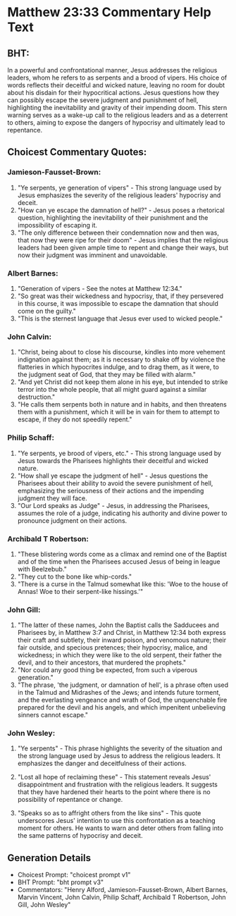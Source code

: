# Matthew 23:33 Commentary Help Text

## BHT:
In a powerful and confrontational manner, Jesus addresses the religious leaders, whom he refers to as serpents and a brood of vipers. His choice of words reflects their deceitful and wicked nature, leaving no room for doubt about his disdain for their hypocritical actions. Jesus questions how they can possibly escape the severe judgment and punishment of hell, highlighting the inevitability and gravity of their impending doom. This stern warning serves as a wake-up call to the religious leaders and as a deterrent to others, aiming to expose the dangers of hypocrisy and ultimately lead to repentance.

## Choicest Commentary Quotes:
### Jamieson-Fausset-Brown:
1. "Ye serpents, ye generation of vipers" - This strong language used by Jesus emphasizes the severity of the religious leaders' hypocrisy and deceit.
2. "How can ye escape the damnation of hell?" - Jesus poses a rhetorical question, highlighting the inevitability of their punishment and the impossibility of escaping it.
3. "The only difference between their condemnation now and then was, that now they were ripe for their doom" - Jesus implies that the religious leaders had been given ample time to repent and change their ways, but now their judgment was imminent and unavoidable.

### Albert Barnes:
1. "Generation of vipers - See the notes at Matthew 12:34." 
2. "So great was their wickedness and hypocrisy, that, if they persevered in this course, it was impossible to escape the damnation that should come on the guilty." 
3. "This is the sternest language that Jesus ever used to wicked people."

### John Calvin:
1. "Christ, being about to close his discourse, kindles into more vehement indignation against them; as it is necessary to shake off by violence the flatteries in which hypocrites indulge, and to drag them, as it were, to the judgment seat of God, that they may be filled with alarm."
2. "And yet Christ did not keep them alone in his eye, but intended to strike terror into the whole people, that all might guard against a similar destruction."
3. "He calls them serpents both in nature and in habits, and then threatens them with a punishment, which it will be in vain for them to attempt to escape, if they do not speedily repent."

### Philip Schaff:
1. "Ye serpents, ye brood of vipers, etc." - This strong language used by Jesus towards the Pharisees highlights their deceitful and wicked nature.
2. "How shall ye escape the judgment of hell" - Jesus questions the Pharisees about their ability to avoid the severe punishment of hell, emphasizing the seriousness of their actions and the impending judgment they will face.
3. "Our Lord speaks as Judge" - Jesus, in addressing the Pharisees, assumes the role of a judge, indicating his authority and divine power to pronounce judgment on their actions.

### Archibald T Robertson:
1. "These blistering words come as a climax and remind one of the Baptist and of the time when the Pharisees accused Jesus of being in league with Beelzebub." 
2. "They cut to the bone like whip-cords."
3. "There is a curse in the Talmud somewhat like this: 'Woe to the house of Annas! Woe to their serpent-like hissings.'"

### John Gill:
1. "The latter of these names, John the Baptist calls the Sadducees and Pharisees by, in Matthew 3:7 and Christ, in Matthew 12:34 both express their craft and subtlety, their inward poison, and venomous nature; their fair outside, and specious pretences; their hypocrisy, malice, and wickedness; in which they were like to the old serpent, their father the devil, and to their ancestors, that murdered the prophets."
2. "Nor could any good thing be expected, from such a viperous generation."
3. "The phrase, 'the judgment, or damnation of hell', is a phrase often used in the Talmud and Midrashes of the Jews; and intends future torment, and the everlasting vengeance and wrath of God, the unquenchable fire prepared for the devil and his angels, and which impenitent unbelieving sinners cannot escape."

### John Wesley:
1. "Ye serpents" - This phrase highlights the severity of the situation and the strong language used by Jesus to address the religious leaders. It emphasizes the danger and deceitfulness of their actions.

2. "Lost all hope of reclaiming these" - This statement reveals Jesus' disappointment and frustration with the religious leaders. It suggests that they have hardened their hearts to the point where there is no possibility of repentance or change.

3. "Speaks so as to affright others from the like sins" - This quote underscores Jesus' intention to use this confrontation as a teaching moment for others. He wants to warn and deter others from falling into the same patterns of hypocrisy and deceit.


## Generation Details
- Choicest Prompt: "choicest prompt v1"
- BHT Prompt: "bht prompt v3"
- Commentators: "Henry Alford, Jamieson-Fausset-Brown, Albert Barnes, Marvin Vincent, John Calvin, Philip Schaff, Archibald T Robertson, John Gill, John Wesley"
